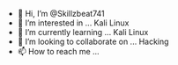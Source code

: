 - 👋 Hi, I’m @Skillzbeat741
- 👀 I’m interested in ... Kali Linux
- 🌱 I’m currently learning ... Kali Linux
- 💞️ I’m looking to collaborate on ... Hacking
- 📫 How to reach me ... 

<!---
Skillzbeat741/Skillzbeat741 is a ✨ special ✨ repository because its `README.md` (this file) appears on your GitHub profile.
You can click the Preview link to take a look at your changes.
--->
